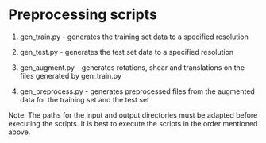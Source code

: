 # Preprocessing scripts

1. gen_train.py - generates the training set data to a specified resolution

2. gen_test.py - generates the test set data to a specified resolution

3. gen_augment.py - generates rotations, shear and translations on the files generated by gen_train.py

4. gen_preprocess.py - generates preprocessed files from the augmented data for the training set and the test set

Note: The paths for the input and output directories must be adapted before executing the scripts. It is best to execute the scripts in the order mentioned above.